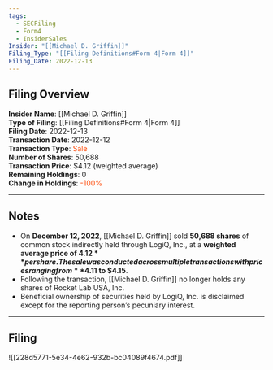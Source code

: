 ```yaml
---
tags:
  - SECFiling
  - Form4
  - InsiderSales
Insider: "[[Michael D. Griffin]]"
Filing_Type: "[[Filing Definitions#Form 4|Form 4]]"
Filing_Date: 2022-12-13
---
```


## Filing Overview

**Insider Name**: [[Michael D. Griffin]]  
**Type of Filing**: [[Filing Definitions#Form 4|Form 4]]  
**Filing Date**: 2022-12-13  
**Transaction Date**: 2022-12-12  
**Transaction Type**: <span style="color:orangered">Sale</span>  
**Number of Shares**: 50,688  
**Transaction Price**: $4.12 (weighted average)  
**Remaining Holdings**: 0  
**Change in Holdings**: <span style="color:orangered">-100%</span>  

---

## Notes

- On **December 12, 2022**, [[Michael D. Griffin]] sold **50,688 shares** of common stock indirectly held through LogiQ, Inc., at a **weighted average price of $4.12** per share. The sale was conducted across multiple transactions with prices ranging from **$4.11 to $4.15**.
- Following the transaction, [[Michael D. Griffin]] no longer holds any shares of Rocket Lab USA, Inc.
- Beneficial ownership of securities held by LogiQ, Inc. is disclaimed except for the reporting person’s pecuniary interest.

---

## Filing

![[228d5771-5e34-4e62-932b-bc04089f4674.pdf]]
